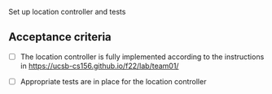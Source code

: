 Set up location controller and tests

## Acceptance criteria

- [ ] The location controller is fully implemented according to the instructions in <https://ucsb-cs156.github.io/f22/lab/team01/>
- [ ] Appropriate tests are in place for the location controller

